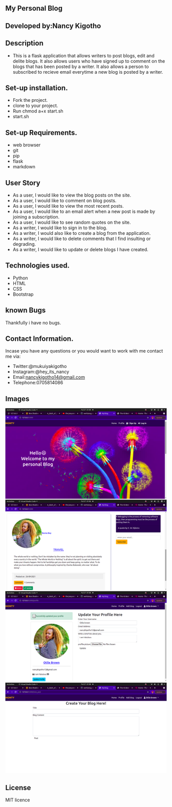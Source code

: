 ## My Personal Blog
## Developed by:Nancy Kigotho
## Description
* This is a flask application that allows writers to post blogs, edit and delite blogs. It also allows users who have signed up to comment on the blogs that has been posted by a writer. It also allows a person to subscribed to recieve email everytime a new blog is posted by a writer.


## Set-up installation.

* Fork the project.
* clone to your project.
* Run chmod a+x start.sh
* start.sh
## Set-up Requirements.
* web browser
* git
* pip
* flask
* markdown
## User Story
* As a user, I would like to view the blog posts on the site.
* As a user, I would like to comment on blog posts.
* As a user, I would like to view the most recent posts.
* As a user, I would like to an email alert when a new post is made by joining a subscription.
* As a user, I would like to see random quotes on the site.
* As a writer, I would like to sign in to the blog.
* As a writer, I would also like to create a blog from the application.
* As a writer, I would like to delete comments that I find insulting or degrading.
* As a writer, I would like to update or delete blogs I have created.
## Technologies used.
* Python
* HTML
* CSS
* Bootstrap
## known Bugs
Thankfully i have no bugs.
## Contact Information.
Incase you have any questions or you would want to work with me contact me via:
* Twitter:@mukuiyakigotho
* Instagram:@hey_its_nancy
* Email:nancykigotho14@gmail.com
* Telephone:0705814086 
## Images
![s1](app/static/assets/home.png)
![s1](app/static/assets/blog.png)
![s1](app/static/assets/profile.png)
![s1](app/static/assets/forms.png)
## License
MIT licence